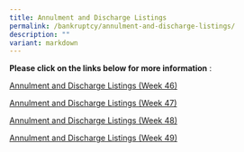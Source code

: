 ```yaml
---
title: Annulment and Discharge Listings
permalink: /bankruptcy/annulment-and-discharge-listings/
description: ""
variant: markdown
---
```

**Please click on the links below for more information**&nbsp;:<br>

[Annulment and Discharge Listings (Week 46)](/files/171123annulmentanddischargelistingsweek46.pdf)<br>

[Annulment and Discharge Listings (Week 47)](/files/301123AnnulmentandDischargeListingsWeek47.pdf)<br>

[Annulment and Discharge Listings (Week 48)](/files/301123AnnulmentandDischargeListingsWeek48.pdf)
<br>

[Annulment and Discharge Listings (Week 49)](/files/_7Dec23_AnnulmentandDischargeListings_Week_49_.pdf)
<br>




